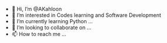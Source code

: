 - 👋 Hi, I’m @AKahloon
- 👀 I’m interested in Codes learning and Software Development
- 🌱 I’m currently learning Python ...
- 💞️ I’m looking to collaborate on ...
- 📫 How to reach me ...

<!---
AKahloon/AKahloon is a ✨ special ✨ repository because its `README.md` (this file) appears on your GitHub profile.
You can click the Preview link to take a look at your changes.
--->
